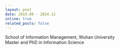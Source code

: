 ```yaml
---
layout: post
date: 2019.09 - 2024.12
inline: true
related_posts: false
---
```


School of Information Management, Wuhan University<br>
Master and PhD in Information Science
